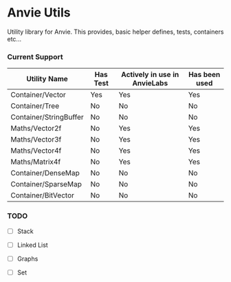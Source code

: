 # Anvie Utils

Utility library for Anvie. This provides, basic helper defines, tests, containers etc...

### Current Support

| Utility Name           | Has Test | Actively in use in AnvieLabs | Has been used |
|------------------------|----------|------------------------------|---------------|
| Container/Vector       | Yes      | Yes                          | Yes           |
| Container/Tree         | No       | No                           | No            |
| Container/StringBuffer | No       | No                           | No            |
| Maths/Vector2f         | No       | Yes                          | Yes           |
| Maths/Vector3f         | No       | Yes                          | Yes           |
| Maths/Vector4f         | No       | Yes                          | Yes           |
| Maths/Matrix4f         | No       | Yes                          | Yes           |
| Container/DenseMap     | No       | No                           | No            |
| Container/SparseMap    | No       | No                           | No            |
| Container/BitVector    | No       | No                           | No            |

### TODO

- [ ] Stack
- [ ] Linked List
- [ ] Graphs
- [ ] Set

